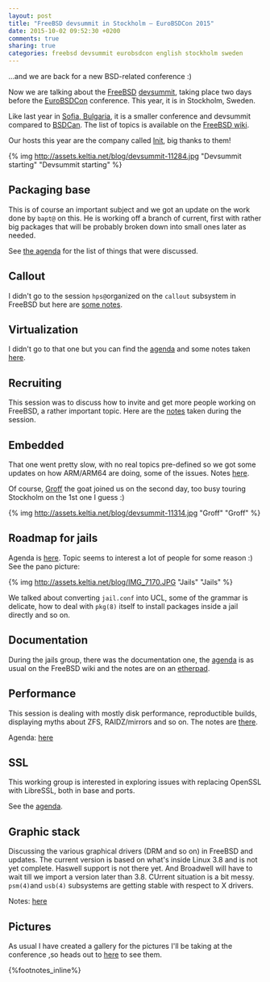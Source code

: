 ```yaml
---
layout: post
title: "FreeBSD devsummit in Stockholm — EuroBSDCon 2015"
date: 2015-10-02 09:52:30 +0200
comments: true
sharing: true
categories: freebsd devsummit eurobsdcon english stockholm sweden
---
```


…and we are back for a new BSD-related conference :)

Now we are talking about the [FreeBSD](/categories/freebsd) [devsummit](/categories/devsummit), taking place two days before the [EuroBSDCon](https://2015.eurobsdcon.org/) conference.  This year, it is in Stockholm, Sweden.

Like last year in [Sofia, Bulgaria](/2014/09/25/first-day-in-sofia/), it is a smaller conference and devsummit compared to [BSDCan](/2015/06/10/first-day-at-bsdcan-2015-devsummit/).  The list of topics is available on the [FreeBSD wiki](https://wiki.freebsd.org/201510DevSummit).

Our hosts this year are the company called [Init](https://www.init.se/), big thanks to them!
<!--more-->
{% img http://assets.keltia.net/blog/devsummit-11284.jpg "Devsummit starting" "Devsummit starting" %}

Packaging base
--------------

This is of course an important subject and we got an update on the work done by `bapt@` on this.  He is working off a branch of current, first with rather big packages that will be probably broken down into small ones later as needed.

See [the agenda](https://wiki.freebsd.org/201510DevSummit/PackagingBase) for the list of things that were discussed.

Callout
-------

I didn't go to the session `hps@`organized on the `callout` subsystem in FreeBSD but here are [some notes](https://etherpad.net/p/Callout2015).

Virtualization
--------------

I didn't go to that one but you can find the [agenda](https://wiki.freebsd.org/201510DevSummit/Virtualization) and some notes taken [here](https://etherpad.net/p/2015DevSummitVirtualization).

Recruiting
----------

This session was to discuss how to invite and get more people working on FreeBSD, a rather important topic.  Here are the [notes](https://etherpad.net/p/2015Dev_Summit_Recruiting) taken during the session.

Embedded
--------

That one went pretty slow, with no real topics pre-defined so we got some updates on how ARM/ARM64 are doing, some of the issues.  Notes [here](https://etherpad.net/p/2015DevSummitEmbedded).

Of course, [Groff](https://twitter.com/GroffTheBSDGoat) the goat joined us on the second day, too busy touring Stockholm on the 1st one I guess :)

{% img http://assets.keltia.net/blog/devsummit-11314.jpg "Groff" "Groff" %}

Roadmap for jails
-----------------

Agenda is [here](https://wiki.freebsd.org/201510DevSummit/Jails).  Topic seems to interest a lot of people for some reason :) See the pano picture:

{% img http://assets.keltia.net/blog/IMG_7170.JPG "Jails" "Jails" %}

We talked about converting `jail.conf` into UCL, some of the grammar is delicate, how to deal with `pkg(8)` itself to install packages inside a jail directly and so on.

Documentation
-------------

During the jails group, there was the documentation one, the [agenda](https://wiki.freebsd.org/201510DevSummit/Documentation) is as usual on the FreeBSD wiki and the notes are on an [etherpad](https://etherpad.net/p/2015_Dev_Summit_Documentation).

Performance
-----------

This session is dealing with mostly disk performance, reproductible builds, displaying myths about ZFS, RAIDZ/mirrors and so on.  The notes are [there](https://etherpad.net/p/2015Dev_Summit_Performance).

Agenda: [here](https://wiki.freebsd.org/201510DevSummit/Performance)

SSL
---

This working group is interested in exploring issues with replacing OpenSSL with LibreSSL, both in base and ports.

See the [agenda](https://wiki.freebsd.org/201510DevSummit/SSL).

Graphic stack
-------------

Discussing the various graphical drivers (DRM and so on) in FreeBSD and updates.  The current version is based on what's inside Linux 3.8 and is not yet complete.  Haswell support is not there yet.  And Broadwell will have to wait till we import a version later than 3.8.  CUrrent situation is a bit messy.  `psm(4)`and `usb(4)` subsystems are getting stable with respect to X drivers.

Notes: [here](https://etherpad.net/p/2015DevSummitGraphicStack)

Pictures
--------

As usual I have created a gallery for the pictures I'll be taking at the conference ,so heads out to [here](http://assets.keltia.net/photos/EuroBSDCon-2015/) to see them.

{%footnotes_inline%}
